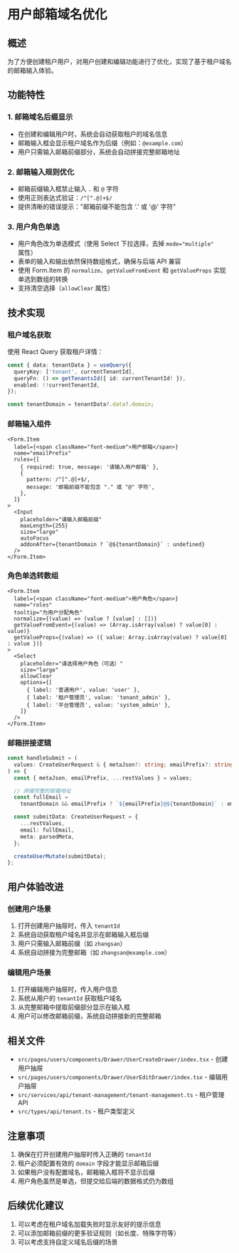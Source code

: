 # 用户邮箱域名优化

## 概述

为了方便创建租户用户，对用户创建和编辑功能进行了优化，实现了基于租户域名的邮箱输入体验。

## 功能特性

### 1. 邮箱域名后缀显示

- 在创建和编辑用户时，系统会自动获取租户的域名信息
- 邮箱输入框会显示租户域名作为后缀（例如：`@example.com`）
- 用户只需输入邮箱前缀部分，系统会自动拼接完整邮箱地址

### 2. 邮箱输入规则优化

- 邮箱前缀输入框禁止输入 `.` 和 `@` 字符
- 使用正则表达式验证：`/^[^.@]+$/`
- 提供清晰的错误提示："邮箱前缀不能包含 '.' 或 '@' 字符"

### 3. 用户角色单选

- 用户角色改为单选模式（使用 Select 下拉选择，去掉 `mode="multiple"` 属性）
- 表单的输入和输出依然保持数组格式，确保与后端 API 兼容
- 使用 Form.Item 的 `normalize`、`getValueFromEvent` 和 `getValueProps` 实现单选到数组的转换
- 支持清空选择（`allowClear` 属性）

## 技术实现

### 租户域名获取

使用 React Query 获取租户详情：

```typescript
const { data: tenantData } = useQuery({
  queryKey: ['tenant', currentTenantId],
  queryFn: () => getTenantsId({ id: currentTenantId! }),
  enabled: !!currentTenantId,
});

const tenantDomain = tenantData?.data?.domain;
```

### 邮箱输入组件

```tsx
<Form.Item
  label={<span className="font-medium">用户邮箱</span>}
  name="emailPrefix"
  rules={[
    { required: true, message: '请输入用户邮箱' },
    {
      pattern: /^[^.@]+$/,
      message: '邮箱前缀不能包含 "." 或 "@" 字符',
    },
  ]}
>
  <Input
    placeholder="请输入邮箱前缀"
    maxLength={255}
    size="large"
    autoFocus
    addonAfter={tenantDomain ? `@${tenantDomain}` : undefined}
  />
</Form.Item>
```

### 角色单选转数组

```tsx
<Form.Item
  label={<span className="font-medium">用户角色</span>}
  name="roles"
  tooltip="为用户分配角色"
  normalize={(value) => (value ? [value] : [])}
  getValueFromEvent={(value) => (Array.isArray(value) ? value[0] : value)}
  getValueProps={(value) => ({ value: Array.isArray(value) ? value[0] : value })}
>
  <Select
    placeholder="请选择用户角色（可选）"
    size="large"
    allowClear
    options={[
      { label: '普通用户', value: 'user' },
      { label: '租户管理员', value: 'tenant_admin' },
      { label: '平台管理员', value: 'system_admin' },
    ]}
  />
</Form.Item>
```

### 邮箱拼接逻辑

```typescript
const handleSubmit = (
  values: CreateUserRequest & { metaJson?: string; emailPrefix?: string },
) => {
  const { metaJson, emailPrefix, ...restValues } = values;

  // 拼接完整的邮箱地址
  const fullEmail =
    tenantDomain && emailPrefix ? `${emailPrefix}@${tenantDomain}` : emailPrefix || '';

  const submitData: CreateUserRequest = {
    ...restValues,
    email: fullEmail,
    meta: parsedMeta,
  };

  createUserMutate(submitData);
};
```

## 用户体验改进

### 创建用户场景

1. 打开创建用户抽屉时，传入 `tenantId`
2. 系统自动获取租户域名并显示在邮箱输入框后缀
3. 用户只需输入邮箱前缀（如 `zhangsan`）
4. 系统自动拼接为完整邮箱（如 `zhangsan@example.com`）

### 编辑用户场景

1. 打开编辑用户抽屉时，传入用户信息
2. 系统从用户的 `tenantId` 获取租户域名
3. 从完整邮箱中提取前缀部分显示在输入框
4. 用户可以修改邮箱前缀，系统自动拼接新的完整邮箱

## 相关文件

- `src/pages/users/components/Drawer/UserCreateDrawer/index.tsx` - 创建用户抽屉
- `src/pages/users/components/Drawer/UserEditDrawer/index.tsx` - 编辑用户抽屉
- `src/services/api/tenant-management/tenant-management.ts` - 租户管理 API
- `src/types/api/tenant.ts` - 租户类型定义

## 注意事项

1. 确保在打开创建用户抽屉时传入正确的 `tenantId`
2. 租户必须配置有效的 `domain` 字段才能显示邮箱后缀
3. 如果租户没有配置域名，邮箱输入框将不显示后缀
4. 用户角色虽然是单选，但提交给后端的数据格式仍为数组

## 后续优化建议

1. 可以考虑在租户域名加载失败时显示友好的提示信息
2. 可以添加邮箱前缀的更多验证规则（如长度、特殊字符等）
3. 可以考虑支持自定义域名后缀的场景

